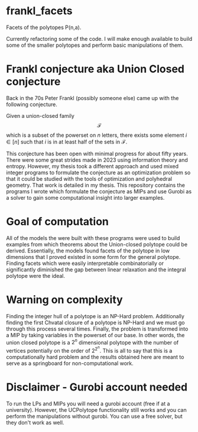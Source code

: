 # frankl_facets
Facets of the polytopes P(n,a).

Currently refactoring some of the code. I will make enough available to build some of the smaller polytopes and perform basic manipulations of them.

# Frankl conjecture aka Union Closed conjecture

Back in the 70s Peter Frankl (possibly someone else) came up with the following conjecture.

Given a union-closed family $$\mathcal{F}$$ which is a subset of the powerset on $n$ letters, there exists some element $i \in [n]$ such that $i$ is in at least half of the sets in $\mathcal{F}$.

This conjecture has been open with minimal progress for about fifty years. There were some great strides made in 2023 using information theory and entropy. However, my thesis took a different approach and used mixed integer programs to formulate the conjecture as an optimization problem so that it could be studied with the tools of optimization and polyhedral geometry. That work is detailed in my thesis. This repository contains the programs I wrote which formulate the conjecture as MIPs and use Gurobi as a solver to gain some computational insight into larger examples.

# Goal of computation
All of the models the were built with these programs were used to build examples from which theorems about the Union-closed polytope could be derived. Essentially, the models found facets of the polytope in low dimensions that I proved existed in some form for the general polytope. Finding facets which were easily interpretable combinatorially or significantly diminished the gap between linear relaxation and the integral polytope were the ideal.

# Warning on complexity
Finding the integer hull of a polytope is an NP-Hard problem. Additionally finding the first Chvatal closure of a polytope is NP-Hard and we must go through this process several times. Finally, the problem is transformed into a MIP by taking variables in the powerset of our base. In other words, the union closed polytope is a $2^n$ dimensional polytope with the number of vertices potentially on the order of $2^{2^n}$. This is all to say that this is a computationally hard problem and the results obtained here are meant to serve as a springboard for non-computational work.

# Disclaimer - Gurobi account needed
To run the LPs and MIPs you will need a gurobi account (free if at a university). However, the UCPolytope functionality still works and you can perform the manipulations without gurobi. You can use a free solver, but they don't work as well.